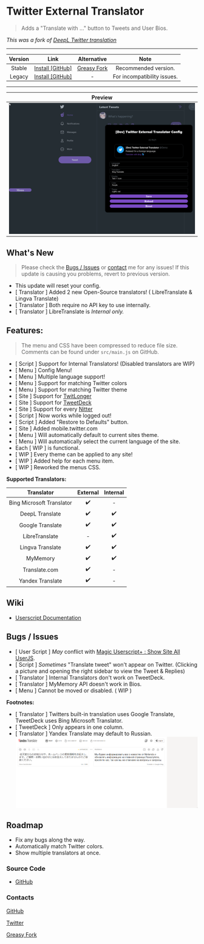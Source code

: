 # Twitter External Translator

> Adds a "Translate with ..." button to Tweets and User Bios.

*This was a fork of [DeepL Twitter translation](https://greasyfork.org/scripts/411976)*

***

| Version | Link | Alternative | Note |
|:----------:|:----------:|:----------:|:----------:|
Stable | [Install [GitHub]](https://github.com/magicoflolis/userscriptrepo/raw/master/ExternalTranslator/dist/twittertranslator.user.js) | [Greasy Fork](https://greasyfork.org/scripts/421643) | Recommended version.
Legacy | [Install [GitHub]](https://github.com/magicoflolis/userscriptrepo/raw/master/ExternalTranslator/dist/twittertranslatorlegacy.user.js) | - | For incompatibility issues.

***

| Preview |
|:----------:|
![Menu Preview](https://raw.githubusercontent.com/magicoflolis/userscriptrepo/master/assets/ExternalTranslator.gif)|

## What's New

> Please check the [Bugs / Issues](#bugs--issues) or [contact](#contacts) me for any issues! If this update is causing you problems, revert to previous version.

* This update will reset your config.
* [ Translator ] Added 2 new Open-Source translators! ( LibreTranslate & Lingva Translate)
* [ Translator ] Both require no API key to use internally.
* [ Translator ] LibreTranslate is *Internal only.*

## **Features:**

> The menu and CSS have been compressed to reduce file size. Comments can be found under `src/main.js` on GitHub.

* [ Script ] Support for Internal Translators! (Disabled translators are WIP)
* [ Menu ] Config Menu!
* [ Menu ] Multiple language support!
* [ Menu ] Support for matching Twitter colors
* [ Menu ] Support for matching Twitter theme
* [ Site ] Support for [TwitLonger](https://www.twitlonger.com)
* [ Site ] Support for [TweetDeck](https://tweetdeck.twitter.com)
* [ Site ] Support for every [Nitter](https://github.com/zedeus/nitter/wiki/Instances#official-instances)
* [ Script ] Now works while logged out!
* [ Script ] Added "Restore to Defaults" button.
* [ Site ] Added mobile.twitter.com
* [ Menu ] Will automatically default to current sites theme.
* [ Menu ] Will automatically select the current language of the site.
* Each [ WIP ] is functional.
* [ WIP ] Every theme can be applied to any site!
* [ WIP ] Added help for each menu item.
* [ WIP ] Reworked the menus CSS.

**Supported Translators:**

 Translator | External | Internal
:-----------:|:---------:|:---------:
Bing Microsoft Translator| ✔️ | - |
DeepL Translate | ✔️ | ✔️ |
Google Translate | ✔️ | ✔️ |
LibreTranslate | - | ✔️ |
Lingva Translate | ✔️ | ✔️ |
MyMemory | ✔️ | ✔️ |
Translate.com | ✔️ | - |
Yandex Translate | ✔️ | - |

## Wiki

* [Userscript Documentation](https://github.com/magicoflolis/userscriptrepo/wiki)

## Bugs / Issues

* [ User Script ] *May* conflict with [Magic Userscript+ : Show Site All UserJS](https://greasyfork.org/scripts/421603).
* [ Script ] *Sometimes* "Translate tweet" won't appear on Twitter. (Clicking a picture and opening the right sidebar to view the Tweet & Replies)
* [ Translator ] Internal Translators don't work on TweetDeck.
* [ Translator ] MyMemory API doesn't work in Bios.
* [ Menu ] Cannot be moved or disabled. ( WIP )

**Footnotes:**

* [ Translator ] Twitters built-in translation uses Google Translate, TweetDeck uses Bing Microsoft Translator.
* [ TweetDeck ] Only appears in one column.
* [ Translator ] Yandex Translate may default to Russian.
![YandexHelp](https://raw.githubusercontent.com/magicoflolis/userscriptrepo/master/assets/ExternalTranslator4.gif)

## Roadmap

* Fix any bugs along the way.
* Automatically match Twitter colors.
* Show multiple translators at once.

### Source Code

* [GitHub](https://github.com/magicoflolis/userscriptrepo/tree/master/ExternalTranslator)

### Contacts

[GitHub](https://github.com/magicoflolis)

[Twitter](https://twitter.com/for_lollipops)

[Greasy Fork](https://greasyfork.org/users/166061)
